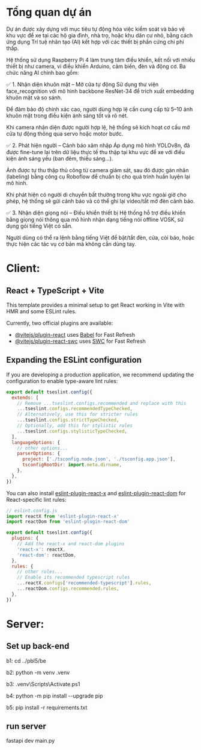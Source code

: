 # Tổng quan dự án
Dự án được xây dựng với mục tiêu tự động hóa việc kiểm soát và bảo vệ khu vực để xe tại các hộ gia đình, nhà trọ, hoặc khu dân cư nhỏ, bằng cách ứng dụng Trí tuệ nhân tạo (AI) kết hợp với các thiết bị phần cứng chi phí thấp.

Hệ thống sử dụng Raspberry Pi 4 làm trung tâm điều khiển, kết nối với nhiều thiết bị như camera, vi điều khiển Arduino, cảm biến, đèn và động cơ. Ba chức năng AI chính bao gồm:

✅ 1. Nhận diện khuôn mặt – Mở cửa tự động
Sử dụng thư viện face_recognition với mô hình backbone ResNet-34 để trích xuất embedding khuôn mặt và so sánh.

Để đảm bảo độ chính xác cao, người dùng hợp lệ cần cung cấp từ 5–10 ảnh khuôn mặt trong điều kiện ánh sáng tốt và rõ nét.

Khi camera nhận diện được người hợp lệ, hệ thống sẽ kích hoạt cơ cấu mở cửa tự động thông qua servo hoặc motor bước.

✅ 2. Phát hiện người – Cảnh báo xâm nhập
Áp dụng mô hình YOLOv8n, đã được fine-tune lại trên dữ liệu thực tế thu thập tại khu vực để xe với điều kiện ánh sáng yếu (ban đêm, thiếu sáng…).

Ảnh được tự thu thập thủ công từ camera giám sát, sau đó được gán nhãn (labeling) bằng công cụ Roboflow để chuẩn bị cho quá trình huấn luyện lại mô hình.

Khi phát hiện có người di chuyển bất thường trong khu vực ngoài giờ cho phép, hệ thống sẽ gửi cảnh báo và có thể ghi lại video/tắt mở đèn cảnh báo.

✅ 3. Nhận diện giọng nói – Điều khiển thiết bị
Hệ thống hỗ trợ điều khiển bằng giọng nói thông qua mô hình nhận dạng tiếng nói offline VOSK, sử dụng gói tiếng Việt có sẵn.

Người dùng có thể ra lệnh bằng tiếng Việt để bật/tắt đèn, cửa, còi báo, hoặc thực hiện các tác vụ cơ bản mà không cần dùng tay.


# Client:
## React + TypeScript + Vite

This template provides a minimal setup to get React working in Vite with HMR and some ESLint rules.

Currently, two official plugins are available:

- [@vitejs/plugin-react](https://github.com/vitejs/vite-plugin-react/blob/main/packages/plugin-react/README.md) uses [Babel](https://babeljs.io/) for Fast Refresh
- [@vitejs/plugin-react-swc](https://github.com/vitejs/vite-plugin-react-swc) uses [SWC](https://swc.rs/) for Fast Refresh

## Expanding the ESLint configuration

If you are developing a production application, we recommend updating the configuration to enable type-aware lint rules:

```js
export default tseslint.config({
  extends: [
    // Remove ...tseslint.configs.recommended and replace with this
    ...tseslint.configs.recommendedTypeChecked,
    // Alternatively, use this for stricter rules
    ...tseslint.configs.strictTypeChecked,
    // Optionally, add this for stylistic rules
    ...tseslint.configs.stylisticTypeChecked,
  ],
  languageOptions: {
    // other options...
    parserOptions: {
      project: ['./tsconfig.node.json', './tsconfig.app.json'],
      tsconfigRootDir: import.meta.dirname,
    },
  },
})
```

You can also install [eslint-plugin-react-x](https://github.com/Rel1cx/eslint-react/tree/main/packages/plugins/eslint-plugin-react-x) and [eslint-plugin-react-dom](https://github.com/Rel1cx/eslint-react/tree/main/packages/plugins/eslint-plugin-react-dom) for React-specific lint rules:

```js
// eslint.config.js
import reactX from 'eslint-plugin-react-x'
import reactDom from 'eslint-plugin-react-dom'

export default tseslint.config({
  plugins: {
    // Add the react-x and react-dom plugins
    'react-x': reactX,
    'react-dom': reactDom,
  },
  rules: {
    // other rules...
    // Enable its recommended typescript rules
    ...reactX.configs['recommended-typescript'].rules,
    ...reactDom.configs.recommended.rules,
  },
})
```

# Server:
## Set up back-end

b1: cd ../pbl5/be

b2: python -m venv .venv

b3: .venv\Scripts\Activate.ps1

b4: python -m pip install --upgrade pip

b5: pip install -r requirements.txt

## run server

fastapi dev main.py
